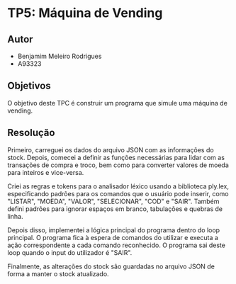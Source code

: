 # TP5: Máquina de Vending


## Autor
- Benjamim Meleiro Rodrigues
- A93323

## Objetivos
O objetivo deste TPC é construir um programa que simule uma máquina de vending.

## Resolução

Primeiro, carreguei os dados do arquivo JSON com as informações do stock. Depois, comecei a definir as funções necessárias para lidar com as transações de compra e troco, bem como para converter valores de moeda para inteiros e vice-versa.

Criei as regras e tokens para o analisador léxico usando a biblioteca ply.lex, especificando padrões para os comandos que o usuário pode inserir, como "LISTAR", "MOEDA", "VALOR", "SELECIONAR", "COD" e "SAIR". Também defini padrões para ignorar espaços em branco, tabulações e quebras de linha.

Depois disso, implementei a lógica principal do programa dentro do loop principal. O programa fica à espera de comandos do utilizar e executa a ação correspondente a cada comando reconhecido.
O programa sai deste loop quando o input do utilizador é "SAIR".

Finalmente, as alterações do stock são guardadas no arquivo JSON de forma a manter o stock atualizado.
